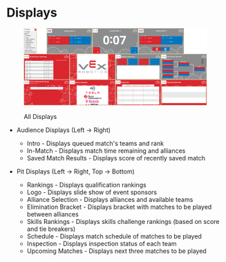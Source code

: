 # Displays

<figure><img src="../../../.gitbook/assets/Field Displays.png" alt=""><figcaption><p>All Displays</p></figcaption></figure>

* Audience Displays (Left -> Right)
  * Intro - Displays queued match's teams and rank
  * In-Match - Displays match time remaining and alliances
  * Saved Match Results - Displays score of recently saved match
*   Pit Displays (Left -> Right, Top -> Bottom)

    * Rankings - Displays qualification rankings
    * Logo - Displays slide show of event sponsors
    * Alliance Selection - Displays alliances and available teams
    * Elimination Bracket - Displays bracket with matches to be played between alliances
    * Skills Rankings - Displays skills challenge rankings (based on score and tie breakers)
    * Schedule - Displays match schedule of matches to be played
    * Inspection - Displays inspection status of each team
    * Upcoming Matches - Displays next three matches to be played

